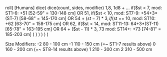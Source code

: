 roll(											[Humans]
	dice(										dice(count, sides, modifier)
		1,8,									1d8 + ...
		if($st < 7,								mod: ST1-6: +51 [52-59" = 130-148 cm] OR
			51,
			if($st < 10,						mod: ST7-9: +54+3*(ST-7) [58-68" = 145-170 cm] OR
				54 + ($st - 7) * 3,
				if($st == 10,					mod: ST10: +62 [63-70" = 158-175 cm] OR
					62,
					if($st < 14,				mod: ST11-13: 64+3*(ST-11) [65-78" = 163-195 cm] OR
						64 + ($st - 11) * 3,
						73						mod: ST14+: +73 [74-81" = 185-203 cm]
					)
				)
			)
		)
	)
)

Size Modifiers:
-2	 80 - 100 cm
-1	110 - 150 cm (=~ ST1-7 results above)
0	160 - 200 cm (=~ ST8-14 results above)
1	210 - 300 cm
2	310 - 500 cm